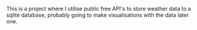 This is a project where I utilise public free API's to store weather data to a sqlite database, probably going to make visualisations with the data later one.
